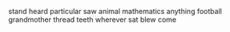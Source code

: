 stand heard particular saw animal mathematics anything football grandmother thread teeth wherever sat blew come